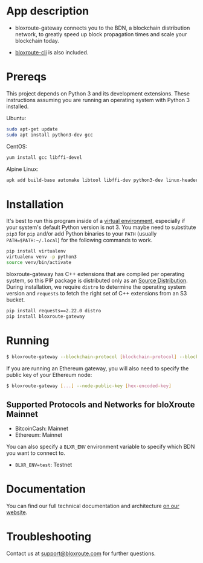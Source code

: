# App description

* bloxroute-gateway connects you to the BDN, a blockchain distribution network, to greatly speed up block propagation
times and scale your blockchain today.

* [bloxroute-cli] is also included.

# Prereqs

This project depends on Python 3 and its development extensions. These instructions assuming you are running an
operating system with Python 3 installed.

Ubuntu:
```bash
sudo apt-get update
sudo apt install python3-dev gcc
```

CentOS:
```bash
yum install gcc libffi-devel
```

Alpine Linux:
```bash
apk add build-base automake libtool libffi-dev python3-dev linux-headers
```

# Installation

It's best to run this program inside of a [virtual environment][1], especially if your system's default Python 
version is not 3. You maybe need to substitute `pip3` for `pip` and/or add Python binaries to your 
`PATH` (usually `PATH=$PATH:~/.local`) for the following commands to work.
```bash
pip install virtualenv
virtualenv venv -p python3
source venv/bin/activate
```

bloxroute-gateway has C++ extensions that are compiled per operating system, so this PIP package is distributed 
only as an [Source Distribution][2]. During installation, we require `distro` to determine the operating system version
and `requests` to fetch the right set of C++ extensions from an S3 bucket.

```bash
pip install requests==2.22.0 distro
pip install bloxroute-gateway
```

# Running

```bash
$ bloxroute-gateway --blockchain-protocol [blockchain-protocol] --blockchain-network [blockchain-network]
```

If you are running an Ethereum gateway, you will also need to specify the public key of your Ethereum node:
```bash
$ bloxroute-gateway [...] --node-public-key [hex-encoded-key]
```

## Supported Protocols and Networks for bloXroute Mainnet
* BitcoinCash: Mainnet
* Ethereum: Mainnet

You can also specify a `BLXR_ENV` environment variable to specify which BDN you want to connect to.
 * `BLXR_ENV=test`: Testnet
 
# Documentation
You can find our full technical documentation and architecture [on our website][documentation].

# Troubleshooting

Contact us at support@bloxroute.com for further questions.

[1]: https://virtualenv.pypa.io/en/latest/
[2]: https://docs.python.org/3.7/distutils/sourcedist.html#manifest-template
[documentation]: https://bloxroute.com/documentation/
[bloxroute-cli]: https://pypi.org/project/bloxroute-cli/
